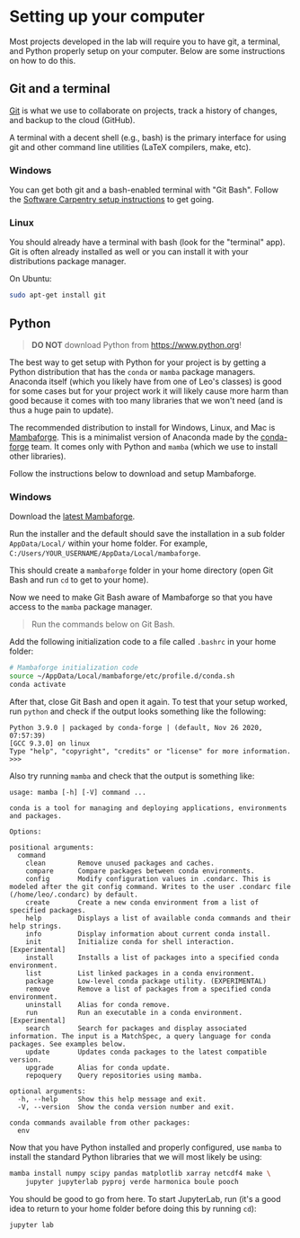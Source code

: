 # Setting up your computer

Most projects developed in the lab will require you to have 
git, a terminal, and Python properly setup on your computer.
Below are some instructions on how to do this.

## Git and a terminal

[Git](https://git-scm.com/) is what we use to collaborate on 
projects, track a history of changes, and backup to the cloud
(GitHub). 

A terminal with a decent shell (e.g., bash) is the primary
interface for using git and other command line utilities
(LaTeX compilers, make, etc).

### Windows

You can get both git and a bash-enabled terminal with "Git Bash".
Follow the [Software Carpentry setup instructions](https://carpentries.github.io/workshop-template/#shell)
to get going.

### Linux

You should already have a terminal with bash (look for the "terminal" app).
Git is often already installed as well or you can install it with
your distributions package manager.

On Ubuntu:

```bash
sudo apt-get install git
```

## Python

> **DO NOT** download Python from https://www.python.org!

The best way to get setup with Python for your project is 
by getting a Python distribution that has the `conda` or `mamba`
package managers. Anaconda itself (which you likely have from
one of Leo's classes) is good for some cases but for your 
project work it will likely cause more harm than good because
it comes with too many libraries that we won't need (and is thus 
a huge pain to update).

The recommended distribution to install for Windows, Linux, and Mac 
is [Mambaforge](https://github.com/conda-forge/miniforge#mambaforge).
This is a minimalist version of Anaconda made by the 
[conda-forge](https://conda-forge.org/) team. It comes only with Python
and `mamba` (which we use to install other libraries).

Follow the instructions below to download and setup Mambaforge.

### Windows

Download the [latest Mambaforge](https://github.com/conda-forge/miniforge/releases/latest/download/Mambaforge-Windows-x86_64.exe).

Run the installer and the default should save the installation in a sub folder `AppData/Local/` within your home folder.
For example,  `C:/Users/YOUR_USERNAME/AppData/Local/mambaforge`. 

This should create a `mambaforge` folder in your home directory
(open Git Bash and run `cd` to get to your home).

Now we need to make Git Bash aware of Mambaforge so that
you have access to the `mamba` package manager.

> Run the commands below on Git Bash.

Add the following initialization code to a file called `.bashrc` in your home folder:

```bash
# Mambaforge initialization code
source ~/AppData/Local/mambaforge/etc/profile.d/conda.sh
conda activate
```

After that, close Git Bash and open it again. 
To test that your setup worked, run `python` and 
check if the output looks something like the following:

```
Python 3.9.0 | packaged by conda-forge | (default, Nov 26 2020, 07:57:39) 
[GCC 9.3.0] on linux
Type "help", "copyright", "credits" or "license" for more information.
>>> 
```

Also try running `mamba` and check that the output is something like:

```
usage: mamba [-h] [-V] command ...

conda is a tool for managing and deploying applications, environments and packages.

Options:

positional arguments:
  command
    clean        Remove unused packages and caches.
    compare      Compare packages between conda environments.
    config       Modify configuration values in .condarc. This is modeled after the git config command. Writes to the user .condarc file (/home/leo/.condarc) by default.
    create       Create a new conda environment from a list of specified packages.
    help         Displays a list of available conda commands and their help strings.
    info         Display information about current conda install.
    init         Initialize conda for shell interaction. [Experimental]
    install      Installs a list of packages into a specified conda environment.
    list         List linked packages in a conda environment.
    package      Low-level conda package utility. (EXPERIMENTAL)
    remove       Remove a list of packages from a specified conda environment.
    uninstall    Alias for conda remove.
    run          Run an executable in a conda environment. [Experimental]
    search       Search for packages and display associated information. The input is a MatchSpec, a query language for conda packages. See examples below.
    update       Updates conda packages to the latest compatible version.
    upgrade      Alias for conda update.
    repoquery    Query repositories using mamba.

optional arguments:
  -h, --help     Show this help message and exit.
  -V, --version  Show the conda version number and exit.

conda commands available from other packages:
  env
```

Now that you have Python installed and properly configured,
use `mamba` to install the standard Python libraries that
we will most likely be using:

```bash
mamba install numpy scipy pandas matplotlib xarray netcdf4 make \
    jupyter jupyterlab pyproj verde harmonica boule pooch
```

You should be good to go from here. To start JupyterLab, run
(it's a good idea to return to your home folder before doing
this by running `cd`):

```
jupyter lab
```
